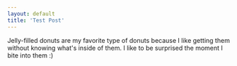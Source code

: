 ```yaml
---
layout: default
title: 'Test Post'
---
```


Jelly-filled donuts are my favorite type of donuts because I like getting them without knowing what's inside of them. I like to be surprised the moment I bite into them :)
